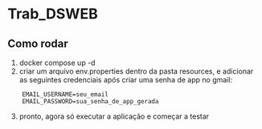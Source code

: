 # Trab_DSWEB

## Como rodar
1. docker compose up -d
2. criar um arquivo env.properties dentro da pasta resources, e adicionar as seguintes credenciais após criar uma senha de app no gmail:
```
    EMAIL_USERNAME=seu_email
    EMAIL_PASSWORD=sua_senha_de_app_gerada
```
3. pronto, agora só executar a aplicação e começar a testar